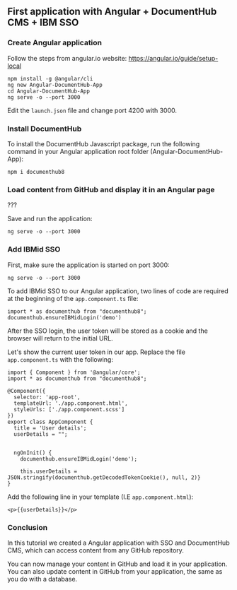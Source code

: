 ## First application with Angular + DocumentHub CMS + IBM SSO

### Create Angular application

Follow the steps from angular.io website: https://angular.io/guide/setup-local

```
npm install -g @angular/cli
ng new Angular-DocumentHub-App
cd Angular-DocumentHub-App
ng serve -o --port 3000
```

Edit the ```launch.json``` file and change port 4200 with 3000.


### Install DocumentHub

To install the DocumentHub Javascript package, run the following command in your Angular application root folder (Angular-DocumentHub-App):

```
npm i documenthub8
```


### Load content from GitHub and display it in an Angular page

???

Save and run the application:

```
ng serve -o --port 3000
```



### Add IBMid SSO

First, make sure the application is started on port 3000:

```
ng serve -o --port 3000
```

To add IBMid SSO to our Angular application, two lines of code are required at the beginning of the ```app.component.ts``` file:

```
import * as documenthub from "documenthub8";
documenthub.ensureIBMidLogin('demo')
```

After the SSO login, the user token will be stored as a cookie and the browser will return to the initial URL.

Let's show the current user token in our app. Replace the file ```app.component.ts``` with the following:

```
import { Component } from '@angular/core';
import * as documenthub from "documenthub8";

@Component({
  selector: 'app-root',
  templateUrl: './app.component.html',
  styleUrls: ['./app.component.scss']
})
export class AppComponent {
  title = 'User details';
  userDetails = "";


  ngOnInit() {
    documenthub.ensureIBMidLogin('demo');
    
    this.userDetails = JSON.stringify(documenthub.getDecodedTokenCookie(), null, 2)}
}
```

Add the following line in your template (I.E ```app.component.html```):
```
<p>{{userDetails}}</p>
```



### Conclusion

In this tutorial we created a Angular application with SSO and DocumentHub CMS, which can access content from any GitHub repository.

You can now manage your content in GitHub and load it in your application. You can also update content in GitHub from your application, the same as you do with a database.

